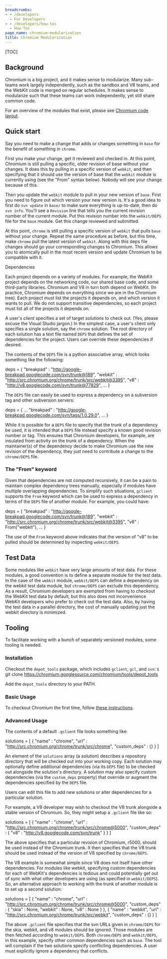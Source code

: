 ```yaml
---
breadcrumbs:
- - /developers
  - For Developers
- - /developers/how-tos
  - How-Tos
page_name: chromium-modularization
title: Chromium Modularization
---
```


[TOC]

## Background

Chromium is a big project, and it makes sense to modularize. Many sub-teams work
largely independently, such as the sandbox and V8 teams, and the WebKit code is
merged on regular schedules. It makes sense to modularize such that these teams
can work independently, yet still share common code.

For an overview of the modules that exist, please see [Chromium code
layout](/developers/how-tos/getting-around-the-chrome-source-code).

## Quick start

Say you need to make a change that adds or changes something in `base` for the
benefit of something in `chrome`.

First you make your change, get it reviewed and checked in. At this point,
Chromium is still pulling a specific, older revision of base without your
changes. It does this by pulling in a specific version of `webkit`, and then
specifying that it should use the version of base that the `webkit` module is
currently using (see the "From" syntax below). Nobody will see your change
because of this.

Then you update the `webkit` module to pull in your new version of `base`. First
you need to figure out which version your new version is. It's a good idea to
first do `svn update` in `base/` to make sure everything is up-to-date, then do
`svn info`. You'll see a `Revision` line that tells you the current revision
number of the current module. Put this revision number into the `webkit/DEPS`
file for the `base` module. Get this change reviewed and submitted.

At this point, `chrome` is still pulling a specific version of `webkit` that
pulls `base` without your change. Repeat the same procedure as before, but this
time, make `chrome` pull the latest version of `webkit`. Along with this deps
file changes should go your corresponding changes to Chromium. This allows you
to atomically pull in the most recent version and update Chromium to be
compatible with it.

Dependencies

Each project depends on a variety of modules. For example, the WebKit project
depends on the networking code, our shared base code, and some third-party
libraries. Chromium and V8 in turn both depend on WebKit. (In practice, Chromium
depends on everything since we are in the Chromium tree). Each project must list
the projects it depends on, and which version it wants to pull. We do not
support transitive dependencies, so each project must list all of the projects
it depends on.

A user's *client* specifies a set of target *solutions* to check out. (Yes,
please excuse the Visual Studio jargon.) In the simplest case, a user's client
only specifies a single solution, say the `chrome` solution. The root directory
of each solution has a text file named `DEPS` that defines the set of
dependencies for the project. Users can override these dependencies if desired.

The contents of the `DEPS` file is a python associative array, which looks
something like the following:

deps = {
"breakpad" : "http://google-breakpad.googlecode.com/svn/trunk@189",
"webkit" : "http://src.chromium.org/chrome/trunk/src/webkit@3395",
"v8" : "http://v8.googlecode.com/svn/trunk@77829",
...
}

The `DEPS` file can easily be used to express a dependency on a subversion tag
and other subversion servers:

deps = {
...
"breakpad" : "http://google-breakpad.googlecode.com/svn/tags/1.0.29.0",
...
}

While it is possible for a `DEPS` file to specify that the trunk of a dependency
be used, it is intended that a `DEPS` file instead specify a known good revision
number or tag. This ensures that Chromium developers, for example, are insulated
from activity on the trunk of a dependency. When the maintainer(s) of the
dependency decide to make Chromium use the new revision of the dependency, they
just need to contribute a change to the `chrome/DEPS` file.

### The "From" keyword

Given that dependencies are not computed recursively, it can be a pain to
maintain complex dependency trees manually, especially if modules have multiple
overlapping dependencies. To simplify such situations, `gclient` supports the
`From` keyword which can be used to express a dependency in terms of the `DEPS`
file of another module. For example, you could have:

deps = {
"breakpad" : "http://google-breakpad.googlecode.com/svn/trunk@189",
"webkit" : "http://src.chromium.org/chrome/trunk/src/webkit@3395",
"v8" : From("webkit"),
...
}

The use of the `From` keyword above indicates that the version of "v8" to be
pulled should be determined by inspecting `webkit/DEPS`.

## Test Data

Some modules like `webkit` have very large amounts of test data. For these
modules, a good convention is to define a separate module for the test data. In
the case of the `webkit` module, `webkit/DEPS` can define a dependency on the
webkit test data module, but `chrome/DEPS` can exclude this dependency. As a
result, Chromium developers are exempted from having to checkout the WebKit test
data by default, but this also does not inconvenience WebKit developers who
prefer to check out the test data. Also, by having the test data in a parallel
directory, the cost of manually updating just the webkit directory is minimized.

## Tooling

To facilitate working with a bunch of separately versioned modules, some tooling
is needed.

### Installation

Checkout the `depot_tools` package, which includes `gclient`, `gcl`, and `svn`:
`$ `git clone https://chromium.googlesource.com/chromium/tools/depot_tools

Add the `depot_tools` directory to your PATH.

### Basic Usage

To checkout Chromium the first time, follow [these
instructions](/developers/how-tos/get-the-code).

### Advanced Usage

The contents of a default `.gclient` file looks something like:

solutions = \[
{ "name" : "chrome",
"url" : "http://src.chromium.org/chrome/trunk/src/chrome",
"custom_deps" : {}
}
\]

An element of the `solutions` array (a *solution*) describes a repository
directory that will be checked out into your working copy. Each solution may
optionally define additional dependencies (via its `DEPS` file) to be checked
out alongside the solution's directory. A solution may also specify custom
dependencies (via the `custom_deps` property) that override or augment the
dependencies specified by the `DEPS` file.

Users can edit this file to add new solutions or alter dependencies for a
particular solution.

For example, a V8 developer may wish to checkout the V8 trunk alongside a stable
version of Chromium. So, they might setup a `.gclient` file like so:

solutions = \[
{ "name" : "chrome",
"url" : "http://src.chromium.org/chrome/trunk/src/chrome@5000",
"custom_deps" : {
"v8" : "http://v8.googlecode.com/svn/trunk"
}
}
\]

The above specifies that a particular revision of Chromium, r5000, should be
used instead of the Chromium trunk. It then specifies that the V8 trunk should
be used instead of the version of V8 specified by `chrome/DEPS`.

The V8 example is somewhat simple since V8 does not itself have other
dependencies. For modules like webkit, specifying custom dependencies for each
of WebKit's dependencies is tedious and could potentially get out of sync with
what other developers are using (as specified in `webkit/DEPS`). So, an
alternative approach to working with the trunk of another module is to set up a
second solution:

solutions = \[
{ "name" : "chrome",
"url" : "http://src.chromium.org/chrome/trunk/src/chrome@5000",
"custom_deps" : {
"skia" : None,
"webkit" : None,
"v8" : None
}
},
{ "name" : "webkit",
"url" : "http://src.chromium.org/chrome/trunk/src/webkit",
"custom_deps" : {}
}
\]

The above `.gclient` file specifies that the svn URLs given in `chrome/DEPS` for
the skia, webkit, and v8 modules should be ignored. Those modules are then
fetched according to `webkit/DEPS`. Both `chrome/DEPS` and `webkit/DEPS`, in
this example, specify other common dependencies such as `base`. The tool will
complain if the two solutions specify conflicting dependencies. A user must
explicitly ignore a dependency that conflicts.